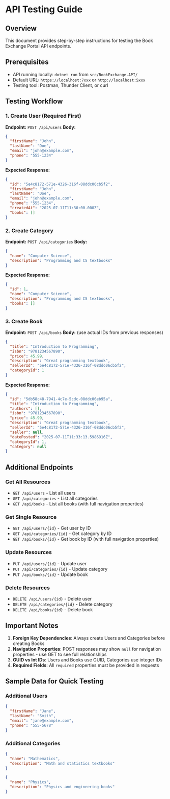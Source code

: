 # API Testing Guide

## Overview
This document provides step-by-step instructions for testing the Book Exchange Portal API endpoints.

## Prerequisites
- API running locally: `dotnet run` from `src/BookExchange.API/`
- Default URL: `https://localhost:7xxx` or `http://localhost:5xxx`
- Testing tool: Postman, Thunder Client, or curl

## Testing Workflow

### 1. Create User (Required First)
**Endpoint:** `POST /api/users`
**Body:**
```json
{
  "firstName": "John",
  "lastName": "Doe",
  "email": "john@example.com",
  "phone": "555-1234"
}
```

**Expected Response:**
```json
{
  "id": "5e4c8172-571e-4326-316f-08ddc06cb5f2",
  "firstName": "John",
  "lastName": "Doe",
  "email": "john@example.com",
  "phone": "555-1234",
  "createdAt": "2025-07-11T11:30:00.000Z",
  "books": []
}
```

### 2. Create Category
**Endpoint:** `POST /api/categories`
**Body:**
```json
{
  "name": "Computer Science",
  "description": "Programming and CS textbooks"
}
```

**Expected Response:**
```json
{
  "id": 1,
  "name": "Computer Science",
  "description": "Programming and CS textbooks",
  "books": []
}
```

### 3. Create Book
**Endpoint:** `POST /api/books`
**Body:** (use actual IDs from previous responses)
```json
{
  "title": "Introduction to Programming",
  "isbn": "9781234567890",
  "price": 45.99,
  "description": "Great programming textbook",
  "sellerId": "5e4c8172-571e-4326-316f-08ddc06cb5f2",
  "categoryId": 1
}
```

**Expected Response:**
```json
{
  "id": "5db58c48-7941-4c7e-5cdc-08ddc06eb95a",
  "title": "Introduction to Programming",
  "authors": [],
  "isbn": "9781234567890",
  "price": 45.99,
  "description": "Great programming textbook",
  "sellerId": "5e4c8172-571e-4326-316f-08ddc06cb5f2",
  "seller": null,
  "datePosted": "2025-07-11T11:33:13.5986916Z",
  "categoryId": 1,
  "category": null
}
```

## Additional Endpoints

### Get All Resources
- `GET /api/users` - List all users
- `GET /api/categories` - List all categories  
- `GET /api/books` - List all books (with full navigation properties)

### Get Single Resource
- `GET /api/users/{id}` - Get user by ID
- `GET /api/categories/{id}` - Get category by ID
- `GET /api/books/{id}` - Get book by ID (with full navigation properties)

### Update Resources
- `PUT /api/users/{id}` - Update user
- `PUT /api/categories/{id}` - Update category
- `PUT /api/books/{id}` - Update book

### Delete Resources
- `DELETE /api/users/{id}` - Delete user
- `DELETE /api/categories/{id}` - Delete category
- `DELETE /api/books/{id}` - Delete book

## Important Notes

1. **Foreign Key Dependencies**: Always create Users and Categories before creating Books
2. **Navigation Properties**: POST responses may show `null` for navigation properties - use GET to see full relationships
3. **GUID vs Int IDs**: Users and Books use GUID, Categories use integer IDs
4. **Required Fields**: All `required` properties must be provided in requests

## Sample Data for Quick Testing

### Additional Users
```json
{
  "firstName": "Jane",
  "lastName": "Smith", 
  "email": "jane@example.com",
  "phone": "555-5678"
}
```

### Additional Categories
```json
{
  "name": "Mathematics",
  "description": "Math and statistics textbooks"
}
```

```json
{
  "name": "Physics", 
  "description": "Physics and engineering books"
}
```
